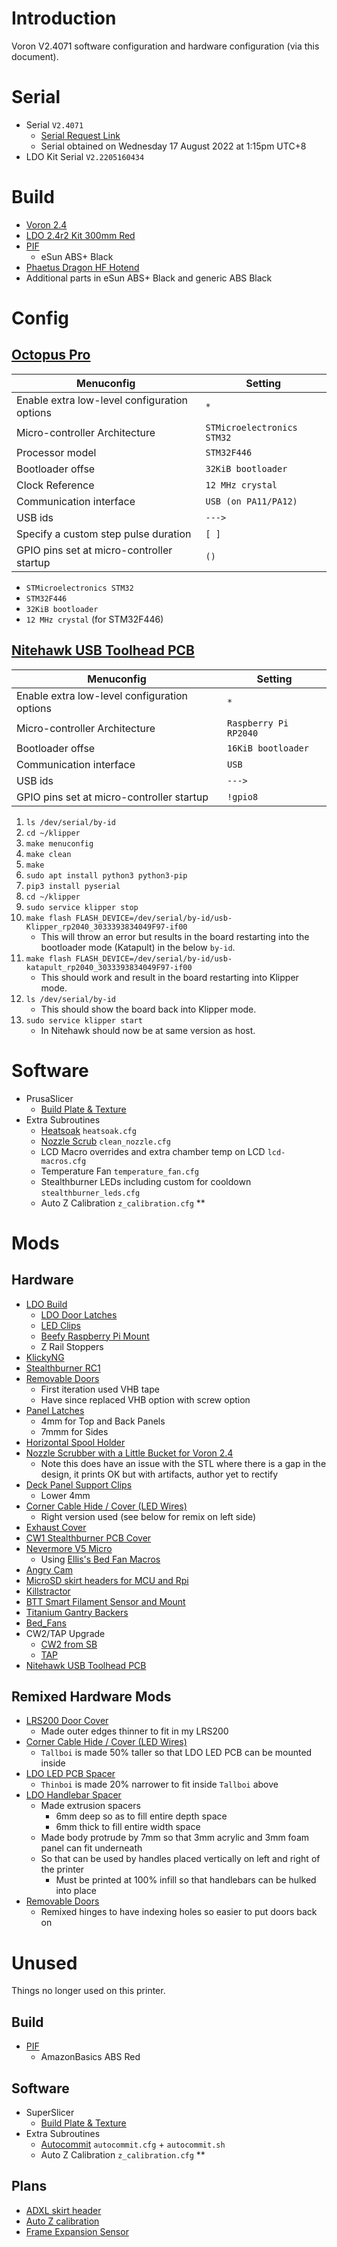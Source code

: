 # Introduction

Voron V2.4071 software configuration and hardware configuration (via this document).

# Serial
- Serial `V2.4071`
    - [Serial Request Link](https://www.reddit.com/r/voroncorexy/comments/woqokq/serial_request_for_ldo_voron_v24r2_300_by/)
    - Serial obtained on Wednesday 17 August 2022 at 1:15pm UTC+8
- LDO Kit Serial `V2.2205160434`

# Build

- [Voron 2.4](https://vorondesign.com/voron2.4)
- [LDO 2.4r2 Kit 300mm Red](https://docs.ldomotors.com/en/voron/voron2)
- [PIF](https://pif.voron.dev/)
    - eSun ABS+ Black
- [Phaetus Dragon HF Hotend](https://www.phaetus.com/dragon-hotend-hf/)
- Additional parts in eSun ABS+ Black and generic ABS Black

# Config

## [Octopus Pro](https://docs.vorondesign.com/build/software/octopus_klipper.html)

|Menuconfig|Setting|
|---|---|
|Enable extra low-level configuration options|`*`|
|Micro-controller Architecture|`STMicroelectronics STM32`|
|Processor model|`STM32F446`|
|Bootloader offse|`32KiB bootloader`|
|Clock Reference|`12 MHz crystal`|
|Communication interface|`USB (on PA11/PA12)`|
|USB ids|`--->`|
|Specify a custom step pulse duration|`[ ]`|
|GPIO pins set at micro-controller startup|`()`|

- `STMicroelectronics STM32`
- `STM32F446`
- `32KiB bootloader`
- `12 MHz crystal` (for STM32F446)

## [Nitehawk USB Toolhead PCB](https://docs.ldomotors.com/voron/nitehawk-sb)

|Menuconfig|Setting|
|---|---|
|Enable extra low-level configuration options|`*`|
|Micro-controller Architecture|`Raspberry Pi RP2040`|
|Bootloader offse|`16KiB bootloader`|
|Communication interface|`USB`|
|USB ids|`--->`|
|GPIO pins set at micro-controller startup|`!gpio8`|

1. `ls /dev/serial/by-id`
2. `cd ~/klipper`
3. `make menuconfig`
4. `make clean`
5. `make`
6. `sudo apt install python3 python3-pip`
7. `pip3 install pyserial`
8. `cd ~/klipper`
9. `sudo service klipper stop`
10. `make flash FLASH_DEVICE=/dev/serial/by-id/usb-Klipper_rp2040_3033393834049F97-if00`
    - This will throw an error but results in the board restarting into the bootloader mode (Katapult) in the below `by-id`.
11. `make flash FLASH_DEVICE=/dev/serial/by-id/usb-katapult_rp2040_3033393834049F97-if00`
    - This should work and result in the board restarting into Klipper mode.
12. `ls /dev/serial/by-id`
    - This should show the board back into Klipper mode.
13. `sudo service klipper start`
    - In Nitehawk should now be at same version as host.

# Software
- PrusaSlicer
    - [Build Plate & Texture](https://github.com/hartk1213/MISC/tree/main/Voron%20Mods/SuperSlicer/Bed_Models/V2)
- Extra Subroutines
    - [Heatsoak](https://github.com/MakerBogans/KlipperConfig/blob/master/Verethy/VT-627/macros.cfg) `heatsoak.cfg`
    - [Nozzle Scrub](https://www.youtube.com/watch?v=ZEXYnXZA8B0&t=3s) `clean_nozzle.cfg`
    - LCD Macro overrides and extra chamber temp on LCD `lcd-macros.cfg`
    - Temperature Fan `temperature_fan.cfg`
    - Stealthburner LEDs including custom for cooldown `stealthburner_leds.cfg`
    - Auto Z Calibration `z_calibration.cfg` **

# Mods

## Hardware

- [LDO Build](https://docs.ldomotors.com/en/voron/voron2/printed_part_guide_rev_a)
    - [LDO Door Latches](https://github.com/MotorDynamicsLab/LDOVoron2/tree/main/STLs/LDO%20Door)
    - [LED Clips](https://github.com/VoronDesign/VoronUsers/blob/master/printer_mods/eddie/LED_Bar_Clip/LED_Bar_Clip_Misumi_version2.stl)
    - [Beefy Raspberry Pi Mount](https://github.com/MotorDynamicsLab/LDOVoron2/blob/main/STLs/beefy_raspberry_bracket.stl)
    - Z Rail Stoppers
- [KlickyNG](https://github.com/jlas1/Klicky-Probe)
- [Stealthburner RC1](https://github.com/VoronDesign/Voron-Stealthburner)
- [Removable Doors](https://github.com/VoronDesign/VoronUsers/tree/master/printer_mods/ElPoPo/RemovableDoors)
    - First iteration used VHB tape
    - Have since replaced VHB option with screw option
- [Panel Latches](https://github.com/VoronDesign/VoronUsers/tree/master/printer_mods/richardjm/snap-latch-2020)
    - 4mm for Top and Back Panels
    - 7mmm for Sides
- [Horizontal Spool Holder](https://github.com/VoronDesign/VoronUsers/tree/master/printer_mods/BladeScraper-Designs/Horizontal-Spool-Holder)
- [Nozzle Scrubber with a Little Bucket for Voron 2.4](https://www.printables.com/model/201999-nozzle-scrubber-with-a-little-bucket-for-voron-24)
    - Note this does have an issue with the STL where there is a gap in the design, it prints OK but with artifacts, author yet to rectify
- [Deck Panel Support Clips](https://github.com/VoronDesign/VoronUsers/tree/master/printer_mods/wile-e1/Deck_Panel_Support_Clips)
    - Lower 4mm
- [Corner Cable Hide / Cover (LED Wires)](https://github.com/VoronDesign/VoronUsers/tree/master/printer_mods/samwiseg0/corner_cable_hide)
  - Right version used (see below for remix on left side)
- [Exhaust Cover](https://github.com/VoronDesign/VoronUsers/tree/master/printer_mods/Fiction/Exhaust_cover)
- [CW1 Stealthburner PCB Cover](https://github.com/hartk1213/MISC/blob/main/Voron%20Mods/Extruders/CW1/STLs/sb_pcb_cover.stl)
- [Nevermore V5 Micro](https://github.com/nevermore3d/Nevermore_Micro)
    - Using [Ellis's Bed Fan Macros](https://github.com/VoronDesign/VoronUsers/tree/master/printer_mods/Ellis/Bed_Fans)
- [Angry Cam](https://github.com/VoronDesign/VoronUsers/tree/master/printer_mods/chri.kai.in/Angry_CAM_USB)
- [MicroSD skirt headers for MCU and Rpi](https://www.thingiverse.com/thing:5036693)
- [Killstractor](https://github.com/MakerBogans/BoganParts/tree/main/killcode/Killstractor)
- [BTT Smart Filament Sensor and Mount](https://www.printables.com/model/220585-voron-v2-btt-smart-filament-sensor-mount)
- [Titanium Gantry Backers](https://github.com/tanaes/whopping_Voron_mods/tree/main/extrusion_backers)
- [Bed_Fans](https://github.com/VoronDesign/VoronUsers/tree/master/printer_mods/Ellis/Bed_Fans)
- CW2/TAP Upgrade
    - [CW2 from SB](https://github.com/VoronDesign/Voron-Stealthburner)
    - [TAP](https://github.com/VoronDesign/Voron-Tap)
- [Nitehawk USB Toolhead PCB](https://docs.ldomotors.com/voron/nitehawk-sb)

## Remixed Hardware Mods
- [LRS200 Door Cover](https://github.com/VoronDesign/VoronUsers/tree/master/printer_mods/samwiseg0/lrs_screw_terminal_cover)
    - Made outer edges thinner to fit in my LRS200
- [Corner Cable Hide / Cover (LED Wires)](https://github.com/VoronDesign/VoronUsers/tree/master/printer_mods/samwiseg0/corner_cable_hide)
    - `Tallboi` is made 50% taller so that LDO LED PCB can be mounted inside
- [LDO LED PCB Spacer](https://github.com/MotorDynamicsLab/LDOVoron2/blob/main/STLs/led_pcb_spacer.stl)
    - `Thinboi` is made 20% narrower to fit inside `Tallboi` above
- [LDO Handlebar Spacer](https://github.com/MotorDynamicsLab/LDOVoron2/blob/main/STLs/handlebar_spacer_x4.stl)
    - Made extrusion spacers
        - 6mm deep so as to fill entire depth space
        - 6mm thick to fill entire width space
    - Made body protrude by 7mm so that 3mm acrylic and 3mm foam panel can fit underneath
    - So that can be used by handles placed vertically on left and right of the printer
        - Must be printed at 100% infill so that handlebars can be hulked into place
- [Removable Doors](https://github.com/VoronDesign/VoronUsers/tree/master/printer_mods/ElPoPo/RemovableDoors)
    - Remixed hinges to have indexing holes so easier to put doors back on

# Unused
Things no longer used on this printer.

## Build
- [PIF](https://pif.voron.dev/)
    - AmazonBasics ABS Red

## Software
- SuperSlicer
    - [Build Plate & Texture](https://github.com/hartk1213/MISC/tree/main/Voron%20Mods/SuperSlicer/Bed_Models/V2)
- Extra Subroutines
    - [Autocommit](https://github.com/th33xitus/kiauh/wiki/How-to-autocommit-config-changes-to-github%3F) `autocommit.cfg` + `autocommit.sh`
    - Auto Z Calibration `z_calibration.cfg` **

## Plans
- [ADXL skirt header](https://www.thingiverse.com/thing:5026196)
- [Auto Z calibration](https://github.com/protoloft/klipper_z_calibration)
- [Frame Expansion Sensor](https://www.klipper3d.org/Config_Reference.html#z_thermal_adjust)


